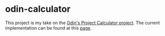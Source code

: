 # odin-calculator

This project is my take on the [Odin's Project Calculator project](https://www.theodinproject.com/lessons/foundations-calculator). The current implementation can be found at this [page](https://cteski.github.io/odin-calculator/).